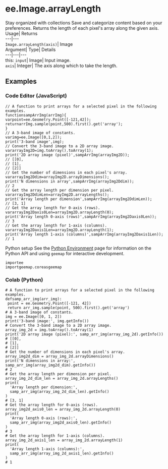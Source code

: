  
#  ee.Image.arrayLength 
Stay organized with collections  Save and categorize content based on your preferences. 
Returns the length of each pixel's array along the given axis. Usage| Returns  
---|---  
`Image.arrayLength(axis)`| Image  
Argument| Type| Details  
---|---|---  
this: `input`| Image| Input image.  
`axis`| Integer| The axis along which to take the length.  
## Examples
### Code Editor (JavaScript)
```
// A function to print arrays for a selected pixel in the following examples.
functionsampArrImg(arrImg){
varpoint=ee.Geometry.Point([-121,42]);
returnarrImg.sample(point,500).first().get('array');
}
// A 3-band image of constants.
varimg=ee.Image([0,1,2]);
print('3-band image',img);
// Convert the 3-band image to a 2D array image.
vararrayImg2D=img.toArray().toArray(1);
print('2D array image (pixel)',sampArrImg(arrayImg2D));
// [[0],
// [1],
// [2]]
// Get the number of dimensions in each pixel's array.
vararrayImg2Ddim=arrayImg2D.arrayDimensions();
print('N dimensions in array',sampArrImg(arrayImg2Ddim));
// 2
// Get the array length per dimension per pixel.
vararrayImg2DdimLen=arrayImg2D.arrayLengths();
print('Array length per dimension',sampArrImg(arrayImg2DdimLen));
// [3, 1]
// Get the array length for 0-axis (rows).
vararrayImg2Daxis0Len=arrayImg2D.arrayLength(0);
print('Array length 0-axis (rows)',sampArrImg(arrayImg2Daxis0Len));
// 3
// Get the array length for 1-axis (columns).
vararrayImg2Daxis1Len=arrayImg2D.arrayLength(1);
print('Array length 1-axis (columns)',sampArrImg(arrayImg2Daxis1Len));
// 1
```

Python setup
See the [ Python Environment](https://developers.google.com/earth-engine/guides/python_install) page for information on the Python API and using `geemap` for interactive development.
```
importee
importgeemap.coreasgeemap
```

### Colab (Python)
```
# A function to print arrays for a selected pixel in the following examples.
defsamp_arr_img(arr_img):
 point = ee.Geometry.Point([-121, 42])
 return arr_img.sample(point, 500).first().get('array')
# A 3-band image of constants.
img = ee.Image([0, 1, 2])
print('3-band image:', img.getInfo())
# Convert the 3-band image to a 2D array image.
array_img_2d = img.toArray().toArray(1)
print('2D array image (pixel):', samp_arr_img(array_img_2d).getInfo())
# [[0],
# [1],
# [2]]
# Get the number of dimensions in each pixel's array.
array_img2d_dim = array_img_2d.arrayDimensions()
print('N dimensions in array:', samp_arr_img(array_img2d_dim).getInfo())
# 2
# Get the array length per dimension per pixel.
array_img_2d_dim_len = array_img_2d.arrayLengths()
print(
  'Array length per dimension:',
  samp_arr_img(array_img_2d_dim_len).getInfo()
)
# [3, 1]
# Get the array length for 0-axis (rows).
array_img2d_axis0_len = array_img_2d.arrayLength(0)
print(
  'Array length 0-axis (rows):',
  samp_arr_img(array_img2d_axis0_len).getInfo()
)
# 3
# Get the array length for 1-axis (columns).
array_img_2d_axis1_len = array_img_2d.arrayLength(1)
print(
  'Array length 1-axis (columns):',
  samp_arr_img(array_img_2d_axis1_len).getInfo()
)
# 1
```

